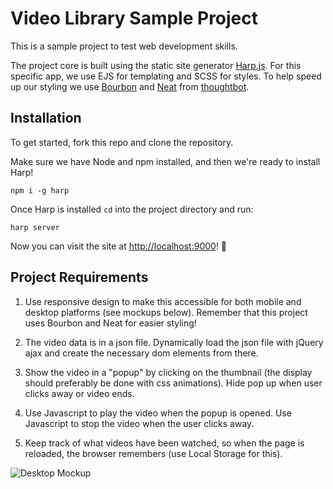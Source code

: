 # Video Library Sample Project

This is a sample project to test web development skills.

The project core is built using the static site generator [Harp.js](https://harpjs.com/). For this specific app, we use EJS for templating and SCSS for styles. To help speed up our styling we use [Bourbon](http://bourbon.io/) and [Neat](http://neat.bourbon.io/) from [thoughtbot](https://thoughtbot.com/).

## Installation

To get started, fork this repo and clone the repository.

Make sure we have Node and npm installed, and then we're ready to install Harp!

```
npm i -g harp
```

Once Harp is installed `cd` into the project directory and run:

```
harp server
```

Now you can visit the site at [http://localhost:9000](http://localhost:9000)! :tada:


## Project Requirements

1. Use responsive design to make this accessible for both mobile and desktop platforms (see mockups below). Remember that this project uses Bourbon and Neat for easier styling!

2. The video data is in a json file.  Dynamically load the json file with jQuery ajax and create the necessary dom elements from there.

3. Show the video in a "popup" by clicking on the thumbnail (the display should preferably be done with css animations). Hide pop up when user clicks away or video ends.

4. Use Javascript to play the video when the popup is opened.  Use Javascript to stop the video when the user clicks away.

5. Keep track of what videos have been watched, so when the page is reloaded, the browser remembers (use Local Storage for this).

![Desktop Mockup](http://rootincapps.s3.amazonaws.com/desktop.png)
